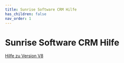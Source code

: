 ```yaml
---
title: Sunrise Software CRM Hilfe
has_children: false
nav_order: 1
---
```


# Sunrise Software CRM Hilfe

[Hilfe zu Version V8](./H01/index.md)
